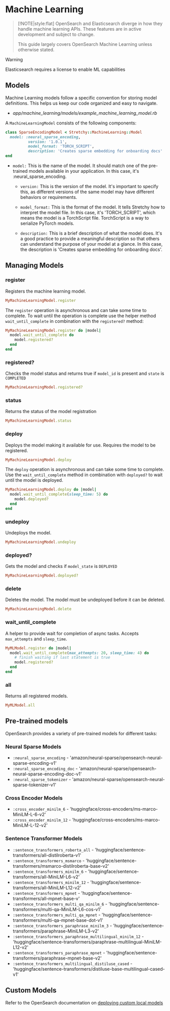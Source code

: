 # Machine Learning
>[!NOTE|style:flat]
> OpenSearch and Elasticsearch diverge in how they handle machine learning APIs. These features are in active development and subject to change.
>
> This guide largely covers OpenSearch Machine Learning unless otherwise stated. 

>[!WARNING]
> Elasticsearch requires a license to enable ML capabilities

## Models
Machine Learning models follow a specific convention for storing model definitions. This helps us keep our code organized and easy to navigate.

- *app/machine_learning/models/example_machine_learning_model.rb*

A `MachineLearningModel` consists of the following components:

```ruby
class SparseEncodingModel < Stretchy::MachineLearning::Model
  model: :neural_sparse_encoding,
          version: '1.0.1',
          model_format: 'TORCH_SCRIPT',
          description: 'Creates sparse embedding for onboarding docs'
end
```
- `model:` This is the name of the model. It should match one of the pre-trained models available in your application. In this case, it's :neural_sparse_encoding.

  - `version:` This is the version of the model. It's important to specify this, as different versions of the same model may have different behaviors or requirements.

  - `model_format:` This is the format of the model. It tells Stretchy how to interpret the model file. In this case, it's 'TORCH_SCRIPT', which means the model is a TorchScript file. TorchScript is a way to serialize PyTorch models.

  - `description:` This is a brief description of what the model does. It's a good practice to provide a meaningful description so that others can understand the purpose of your model at a glance. In this case, the description is 'Creates sparse embedding for onboarding docs'.



## Managing Models

### register
Registers the machine learning model. 

```ruby
MyMachineLearningModel.register
```
The `register` operation is asynchronous and can take some time to complete. To wait until the operation is complete use the helper method `wait_until_complete` in combination with the `registered?` method:
```ruby
MyMachineLearningModel.register do |model|
  model.wait_until_complete do
    model.registered?
  end
end
```

### registered?
Checks the model status and returns true if `model_id` is present and `state` is `COMPLETED`

```ruby
MyMachineLearningModel.registered?
```

### status
Returns the status of the model registration

```ruby
MyMachineLearningModel.status
```

### deploy
Deploys the model making it available for use. Requires the model to be registered. 

```ruby
MyMachineLearningModel.deploy
```

The `deploy` operation is asynchronous and can take some time to complete. Use the `wait_until_complete` method in combination with `deployed?` to wait until the model is deployed. 

```ruby
MyMachineLearningModel.deploy do |model|
  model.wait_until_complete(sleep_time: 5) do
    model.deployed?
  end
end
```

### undeploy
Undeploys the model. 

```ruby
MyMachineLearningModel.undeploy
```

### deployed?
Gets the model and checks if `model_state` is `DEPLOYED`

```ruby
MyMachineLearningModel.deployed?
```

### delete
Deletes the model. The model must be undeployed before it can be deleted. 

```ruby
MyMachineLearningModel.delete
```

### wait_until_complete
A helper to provide wait for completion of async tasks. Accepts `max_attempts` and `sleep_time`. 

```ruby
MyMLModel.register do |model|
  model.wait_until_complete(max_attempts: 20, sleep_time: 4) do
    # finish waiting if last statement is true
    model.registered?
  end
end
```

### all
Returns all registered models.

```ruby
MyMLModel.all
```

## Pre-trained models
OpenSearch provides a variety of pre-trained models for different tasks:

### Neural Sparse Models
- `:neural_sparse_encoding` - 'amazon/neural-sparse/opensearch-neural-sparse-encoding-v1'
- `:neural_sparse_encoding_doc` - 'amazon/neural-sparse/opensearch-neural-sparse-encoding-doc-v1'
- `:neural_sparse_tokenizer` - 'amazon/neural-sparse/opensearch-neural-sparse-tokenizer-v1'

### Cross Encoder Models
- `:cross_encoder_minilm_6` - 'huggingface/cross-encoders/ms-marco-MiniLM-L-6-v2'
- `:cross_encoder_minilm_12` - 'huggingface/cross-encoders/ms-marco-MiniLM-L-12-v2'

### Sentence Transformer Models
- `:sentence_transformers_roberta_all` - 'huggingface/sentence-transformers/all-distilroberta-v1'
- `:sentence_transformers_msmarco` - 'huggingface/sentence-transformers/msmarco-distilroberta-base-v2'
- `:sentence_transformers_minilm_6` - 'huggingface/sentence-transformers/all-MiniLM-L6-v2'
- `:sentence_transformers_minilm_12` - 'huggingface/sentence-transformers/all-MiniLM-L12-v2'
- `:sentence_transformers_mpnet` - 'huggingface/sentence-transformers/all-mpnet-base-v'
- `:sentence_transformers_multi_qa_minilm_6` - 'huggingface/sentence-transformers/multi-qa-MiniLM-L6-cos-v1'
- `:sentence_transformers_multi_qa_mpnet` - 'huggingface/sentence-transformers/multi-qa-mpnet-base-dot-v1'
- `:sentence_transformers_paraphrase_minilm_3` - 'huggingface/sentence-transformers/paraphrase-MiniLM-L3-v2'
- `:sentence_transformers_paraphrase_multilingual_minilm_12` - 'huggingface/sentence-transformers/paraphrase-multilingual-MiniLM-L12-v2'
- `:sentence_transformers_paraphrase_mpnet` - 'huggingface/sentence-transformers/paraphrase-mpnet-base-v2'
- `:sentence_transformers_multilingual_distiluse_cased` - 'huggingface/sentence-transformers/distiluse-base-multilingual-cased-v1'

## Custom Models

Refer to the OpenSearch documentation on [deploying custom local models](https://opensearch.org/docs/latest/ml-commons-plugin/custom-local-models/)